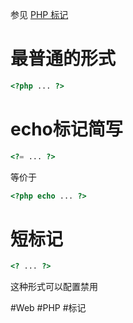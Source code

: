 参见 [PHP 标记](https://www.php.net/manual/zh/language.basic-syntax.phptags.php)
# 最普通的形式
```php
<?php ... ?>
```

# echo标记简写
```php
<?= ... ?>
```
等价于
```php
<?php echo ... ?>
```

# 短标记
```php
<? ... ?>
```
这种形式可以配置禁用

#Web #PHP #标记
